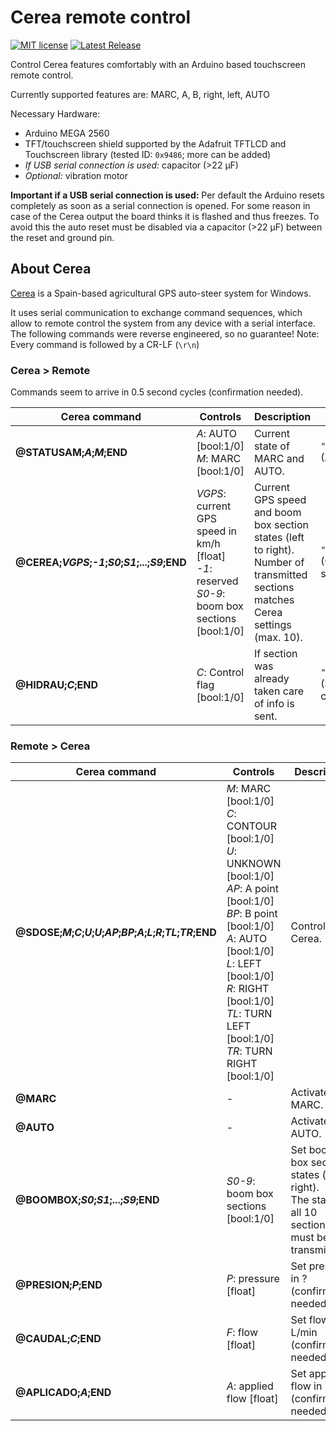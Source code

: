 # Cerea remote control

[![MIT license](https://img.shields.io/github/license/danrauch/arduino-cerea-remote-control.svg)](https://opensource.org/licenses/MIT)
[![Latest Release](https://img.shields.io/github/release/danrauch/arduino-cerea-remote-control/all.svg)](https://github.com/danrauch/arduino-cerea-remote-control/releases/latest)

Control Cerea features comfortably with an Arduino based touchscreen remote control.

Currently supported features are: MARC, A, B, right, left, AUTO

Necessary Hardware:

- Arduino MEGA 2560
- TFT/touchscreen shield supported by the Adafruit TFTLCD and Touchscreen library (tested ID: `0x9486`; more can be added)
- *If USB serial connection is used:* capacitor (>22 µF)
- *Optional:* vibration motor

**Important if a USB serial connection is used:** Per default the Arduino resets completely as soon as a serial connection is opened. For some reason in case of the Cerea output the board thinks it is flashed and thus freezes. To avoid this the auto reset must be disabled via a capacitor (>22 µF) between the reset and ground pin.

## About Cerea

[Cerea](https://www.cereagps.com/) is a Spain-based agricultural GPS auto-steer system for Windows.

It uses serial communication to exchange command sequences, which allow to remote control the system from any device with a serial interface. The following commands were reverse engineered, so no guarantee!
Note: Every command is followed by a CR-LF (`\r\n`)

### **Cerea > Remote**

Commands seem to arrive in 0.5 second cycles (confirmation needed).

| Cerea command                                  | Controls                                      | Description                     | Example                |
|------------------------------------------------|-----------------------------------------------|---------------------------------|------------------------|
| **@STATUSAM;*A*;*M*;END**                     | *A*: AUTO [bool:1/0]<br/>*M*: MARC [bool:1/0] | Current state of MARC and AUTO. | `"@STATUSAM;1;1;END\r\n"`<br/>(AUTO and MARC active) |
| **@CEREA;*VGPS*;*-1*;*S0*;*S1*;...;*S9*;END** | *VGPS*: current GPS speed in km/h [float]<br/>*-1*: reserved<br/>*S0-9*: boom box sections [bool:1/0] | Current GPS speed and boom box section states (left to right).<br/>Number of transmitted sections matches Cerea settings (max. 10).  | `"@CEREA;5.0;-1;1;END\r\n"`<br/>(GPS speed 5.0 km/h; section 1 active) |
| **@HIDRAU;*C*;END**                            | *C*: Control flag [bool:1/0]                 | If section was already taken care of info is sent. | `"@HIDRAU;1;END\r\n"`<br/>(Section already taken care of) |

### **Remote > Cerea**

| Cerea command                                  | Controls                                      | Description                                | Example                |
|----------------------------------------------- |-----------------------------------------------|------------------------------------------- |------------------------|
| **@SDOSE;*M*;*C*;*U*;*U*;*AP*;*BP*;*A*;*L*;*R*;*TL*;*TR*;END** | *M*: MARC [bool:1/0]<br/>*C*: CONTOUR [bool:1/0]<br/>*U*: UNKNOWN [bool:1/0]<br/>*AP*: A point [bool:1/0]<br/>*BP*: B point [bool:1/0]<br/>*A*: AUTO [bool:1/0]<br/>*L*: LEFT [bool:1/0]<br/>*R*: RIGHT [bool:1/0]<br/>*TL*: TURN LEFT [bool:1/0]<br/>*TR*: TURN RIGHT [bool:1/0] | Controls Cerea. | `"@SDOSE;1;0;0;0;0;0;1;0;0;0;0;END\r\n"`<br/>(activate MARC and AUTO) |
| **@MARC** | - | Activates MARC. | `"@MARC\r\n"` (activate MARC) |
| **@AUTO** | - | Activates AUTO. | `"@AUTO\r\n"` (activate MARC) |
| **@BOOMBOX;*S0*;*S1*;...;*S9*;END** | *S0-9*: boom box sections [bool:1/0] | Set boom box section states (left to right).<br/>The state of all 10 sections must be transmitted. | `"@BOOMBOX;0;0;0;0;0;0;0;0;0;0;\r\n"`<br/>(deactivate all sections) |
| **@PRESION;*P*;END** | *P*: pressure [float] | Set pressure in ? (confirmation needed).  | `"@PRESION;1.0;END\r\n"` (set pressure to 1.0) |
| **@CAUDAL;*C*;END** | *F*: flow [float] | Set flow in L/min (confirmation needed).  | `"@CAUDAL;1.0;END\r\n"` (set flow to 1.0) |
| **@APLICADO;*A*;END** | *A*: applied flow [float] | Set applied flow in L/ha (confirmation needed).  | `"@APLICADO;1.0;END\r\n"` (set applied flow to 1.0) |
